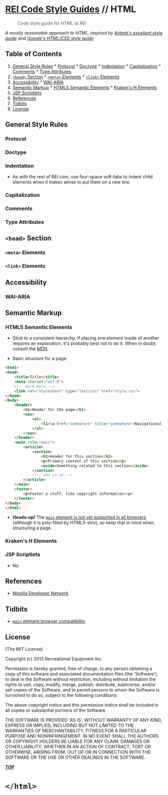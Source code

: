 # [REI Code Style Guides](/README.md) // HTML

> Code style guide for HTML at REI

*A mostly reasonable approach to HTML, inspired by [Airbnb's excellent style guide][airbnb-js-styleguide] and [Google's HTML/CSS style guide](google-html-css-style-guide)*

[airbnb-js-styleguide]: //github.com/airbnb/javascript
[google-html-css-style-guide]: //google-styleguide.googlecode.com/svn/trunk/htmlcssguide.xml

<a name='TOC'>Table of Contents</a>
-----------------------------------

  1. [General Style Rules](#general)
    * [Protocol](#protocol)
    * [Doctype](#doctype)
    * [Indentation](#indentation)
    * [Capitalization](#capitalization)
    * [Comments](#comments)
    * [Type Attributes](#type-attributes)
  1. [`<head>` Section](#head)
    * [`<meta>` Elements](#meta)
    * [`<link>` Elements](#link)
  1. [Accessibility](#accessibility)
    * [WAI-ARIA](#wai-aria)
  1. [Semantic Markup](#semantics)
    * [HTML5 Semantic Elements](#semantic-elements)
    * [Kraken's H Elements](#h-elements)
  1. [JSP Scriptlets](#scriptlets)
  1. [References](#references)
  1. [Tidbits](#tidbits)
  1. [License](#license)

<a name='general'>General Style Rules</a>
-----------------------------------------

### <a name='protocol'>Protocol</a>

### <a name='doctype'>Doctype</a>

### <a name='indentation'>Indentation</a>

- As with the rest of REI.com, use four-space soft-tabs to indent child elements when it makes sense to put them on a new line.

### <a name='capitalization'>Capitalization</a>

### <a name='comments'>Comments</a>

### <a name='type-attributes'>Type Attributes</a>

<a name='head'>`<head>` Section</a>
-----------------------------------

### <a name='meta'>`<meta>` Elements</a>

### <a name='link'>`<link>` Elements</a>

<a name='accessibility'>Accessibility</a>
-----------------------------------------

### <a name='wai-aria'>WAI-ARIA</a>

<a name='semantics'>Semantic Markup</a>
-----------------------------------------------------

### <a name='semantic-elements'>HTML5 Semantic Elements</a>

- Stick to a consistent hierarchy. If placing one element inside of another requires an explanation, it's probably best not to do it. When in doubt, consult the [MDN](//developer.mozilla.org/en-US/docs/Web/HTML).

- Basic structure for a page:

```html
<html>
<head>
    <title>Title</title>
    <meta charset="utf-8">
    <!-- more meta -->
    <link rel="stylesheet" type="text/css" href="style.css">
</head>
<body>
    <header>
        <h1>Header for the page</h1>
        <nav>
            <ul>
                <li><a href="somewhere" title="somewhere">Navigational link for the page</a></li>
            </ul>
        </nav>
    </header>
    <main role="main">
        <article>
            <section>
                <h1>Header for this section</h1>
                <p>Primary content of this section</p>
                <aside>Something related to this section</aside>
            </section>
            <!-- and so on -->
        </article>
    </main>
    <footer>
        <p>Footer-y stuff, like copyright information</p>
    </footer>
</body>
</html>
```

- **Heads-up!** The [`main` element is not yet supported in all browsers](#main-element-compatibility) (although it is poly-filled by HTML5-shiv), so keep that in mind when structuring a page.

### <a name='h-elements'>Kraken's H Elements</a>

### <a name='scriptlets'>JSP Scriptlets</a>

- No.

<a name='references'>References</a>
-----------------------------------

  - [Mozilla Developer Network](mdn)

<a name='tidbits'>Tidbits</a>
-----------------------------

  - <a name='main-element-compatibility'>[`main` element browser compatibility](//developer.mozilla.org/en-US/docs/Web/HTML/Element/main#Browser_compatibility)</a>


## <a name='license'>License</a>

(The MIT License)

Copyright (c) 2013 Recreational Equipment Inc.

Permission is hereby granted, free of charge, to any person obtaining
a copy of this software and associated documentation files (the
'Software'), to deal in the Software without restriction, including
without limitation the rights to use, copy, modify, merge, publish,
distribute, sublicense, and/or sell copies of the Software, and to
permit persons to whom the Software is furnished to do so, subject to
the following conditions:

The above copyright notice and this permission notice shall be
included in all copies or substantial portions of the Software.

THE SOFTWARE IS PROVIDED 'AS IS', WITHOUT WARRANTY OF ANY KIND,
EXPRESS OR IMPLIED, INCLUDING BUT NOT LIMITED TO THE WARRANTIES OF
MERCHANTABILITY, FITNESS FOR A PARTICULAR PURPOSE AND NONINFRINGEMENT.
IN NO EVENT SHALL THE AUTHORS OR COPYRIGHT HOLDERS BE LIABLE FOR ANY
CLAIM, DAMAGES OR OTHER LIABILITY, WHETHER IN AN ACTION OF CONTRACT,
TORT OR OTHERWISE, ARISING FROM, OUT OF OR IN CONNECTION WITH THE
SOFTWARE OR THE USE OR OTHER DEALINGS IN THE SOFTWARE.

**[TOP](#TOC)**

# `</html>`
